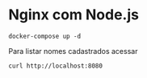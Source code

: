 # Nginx com Node.js

```docker-compose up -d```

Para listar nomes cadastrados acessar

```curl http://localhost:8080```